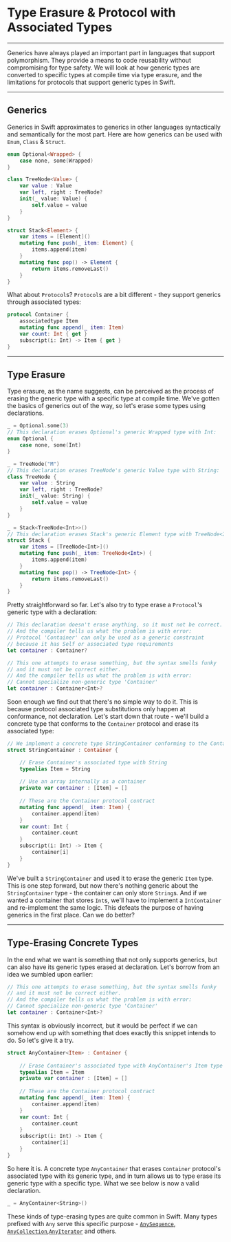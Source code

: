 # Type Erasure & Protocol with Associated Types
---
Generics have always played an important part in languages that support polymorphism. 
They provide a means to code reusability without compromising for type safety. 
We will look at how generic types are converted to specific types at compile time via type erasure, and the limitations for protocols that support generic types in Swift.

---
## Generics
Generics in Swift approximates to generics in other languages syntactically and semantically for the most part. Here are how generics can be used with `Enum`, `Class` & `Struct`.

```Swift
enum Optional<Wrapped> {
    case none, some(Wrapped)
}

class TreeNode<Value> {
    var value : Value
    var left, right : TreeNode?
    init(_ value: Value) {
        self.value = value
    }
}

struct Stack<Element> {
    var items = [Element]()
    mutating func push(_ item: Element) {
        items.append(item)
    }
    mutating func pop() -> Element {
        return items.removeLast()
    }
}
```
What about `Protocol`s? `Protocol`s are a bit different - they support generics through associated types:

```Swift
protocol Container {
    associatedtype Item
    mutating func append(_ item: Item)
    var count: Int { get }
    subscript(i: Int) -> Item { get }
}
```
---
## Type Erasure
Type erasure, as the name suggests, can be perceived as the process of erasing the generic type with a specific type at compile time. We've gotten the basics of generics out of the way, so let's erase some types using declarations.

```Swift
_ = Optional.some(3)
// This declaration erases Optional's generic Wrapped type with Int:
enum Optional {
    case none, some(Int)
}

_ = TreeNode("M")
// This declaration erases TreeNode's generic Value type with String:
class TreeNode {
    var value : String
    var left, right : TreeNode?
    init(_ value: String) {
        self.value = value
    }
}

_ = Stack<TreeNode<Int>>()
// This declaration erases Stack's generic Element type with TreeNode<Int>:
struct Stack {
    var items = [TreeNode<Int>]()
    mutating func push(_ item: TreeNode<Int>) {
        items.append(item)
    }
    mutating func pop() -> TreeNode<Int> {
        return items.removeLast()
    }
}
```
Pretty straightforward so far. Let's also try to type erase a `Protocol`'s generic type with a declaration:

```Swift
// This declaration doesn't erase anything, so it must not be correct.
// And the compiler tells us what the problem is with error: 
// Protocol 'Container' can only be used as a generic constraint 
// because it has Self or associated type requirements
let container : Container?

// This one attempts to erase something, but the syntax smells funky
// and it must not be correct either.
// And the compiler tells us what the problem is with error:
// Cannot specialize non-generic type 'Container'
let container : Container<Int>?
```
Soon enough we find out that there's no simple way to do it. This is because protocol associated type substitutions only happen at conformance, not declaration. Let's start down that route - we'll build a concrete type that conforms to the `Container` protocol and erase its associated type:

```Swift
// We implement a concrete type StringContainer conforming to the Container protocol
struct StringContainer : Container {

    // Erase Container's associated type with String
    typealias Item = String
    
    // Use an array internally as a container
    private var container : [Item] = []
    
    // These are the Container protocol contract
    mutating func append(_ item: Item) {
        container.append(item)
    }
    var count: Int {
        container.count
    }
    subscript(i: Int) -> Item {
        container[i]
    }
}
```
We've built a `StringContainer` and used it to erase the generic `Item` type. This is one step forward, but now there's nothing generic about the `StringContainer` type - the container can only store `String`s. And if we wanted a container that stores `Int`s, we'll have to implement a `IntContainer` and re-implement the same logic. This defeats the purpose of having generics in the first place. Can we do better?

---
## Type-Erasing Concrete Types
In the end what we want is something that not only supports generics, but can also have its generic types erased at declaration. Let's borrow from an idea we sumbled upon earlier:

```Swift
// This one attempts to erase something, but the syntax smells funky
// and it must not be correct either.
// And the compiler tells us what the problem is with error:
// Cannot specialize non-generic type 'Container'
let container : Container<Int>?
```
This syntax is obviously incorrect, but it would be perfect if we can somehow end up with something that does exactly this snippet intends to do. So let's give it a try.

```Swift
struct AnyContainer<Item> : Container {
    
    // Erase Container's associated type with AnyContainer's Item type
    typealias Item = Item
    private var container : [Item] = []
    
    // These are the Container protocol contract
    mutating func append(_ item: Item) {
        container.append(item)
    }
    var count: Int {
        container.count
    }
    subscript(i: Int) -> Item {
        container[i]
    }
}
```
So here it is. A concrete type `AnyContainer` that erases `Container` protocol's associated type with its generic type, and in turn allows us to type erase its generic type with a specific type. What we see below is now a valid declaration.

```Swift
_ = AnyContainer<String>()
```
These kinds of type-erasing types are quite common in Swift. Many types prefixed with `Any` serve this specific purpose - [`AnySequence`](https://developer.apple.com/documentation/swift/anysequence), [`AnyCollection`](https://developer.apple.com/documentation/swift/anycollection),[`AnyIterator`](https://developer.apple.com/documentation/swift/anyiterator) and others.
